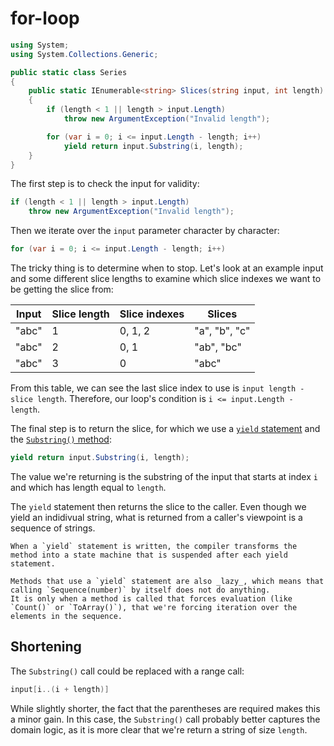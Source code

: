 # for-loop

```csharp
using System;
using System.Collections.Generic;

public static class Series
{
    public static IEnumerable<string> Slices(string input, int length)
    {
        if (length < 1 || length > input.Length)
            throw new ArgumentException("Invalid length");

        for (var i = 0; i <= input.Length - length; i++)
            yield return input.Substring(i, length);
    }
}
```

The first step is to check the input for validity:

```csharp
if (length < 1 || length > input.Length)
    throw new ArgumentException("Invalid length");
```

Then we iterate over the `input` parameter character by character:

```csharp
for (var i = 0; i <= input.Length - length; i++)
```

The tricky thing is to determine when to stop.
Let's look at an example input and some different slice lengths to examine which slice indexes we want to be getting the slice from:

| Input | Slice length | Slice indexes | Slices        |
| ----- | ------------ | ------------- | ------------- |
| "abc" | 1            | 0, 1, 2       | "a", "b", "c" |
| "abc" | 2            | 0, 1          | "ab", "bc"    |
| "abc" | 3            | 0             | "abc"         |

From this table, we can see the last slice index to use is `input length - slice length`.
Therefore, our loop's condition is `i <= input.Length - length`.

The final step is to return the slice, for which we use a [`yield` statement][yield-statement] and the [`Substring()` method][string-substring]:

```csharp
yield return input.Substring(i, length);
```

The value we're returning is the substring of the input that starts at index `i` and which has length equal to `length`.

The `yield` statement then returns the slice to the caller.
Even though we yield an indidivual string, what is returned from a caller's viewpoint is a sequence of strings.

~~~~exercism/note
When a `yield` statement is written, the compiler transforms the method into a state machine that is suspended after each yield statement.
~~~~

~~~~exercism/note
Methods that use a `yield` statement are also _lazy_, which means that calling `Sequence(number)` by itself does not do anything.
It is only when a method is called that forces evaluation (like `Count()` or `ToArray()`), that we're forcing iteration over the elements in the sequence.
~~~~

## Shortening

The `Substring()` call could be replaced with a range call:

```csharp
input[i..(i + length)]
```

While slightly shorter, the fact that the parentheses are required makes this a minor gain.
In this case, the `Substring()` call probably better captures the domain logic, as it is more clear that we're return a string of size `length`.

[ranges]: https://learn.microsoft.com/en-us/dotnet/csharp/tutorials/ranges-indexes
[yield-statement]: https://learn.microsoft.com/en-us/dotnet/csharp/language-reference/statements/yield
[string-substring]: https://learn.microsoft.com/en-us/dotnet/api/system.string.substring

